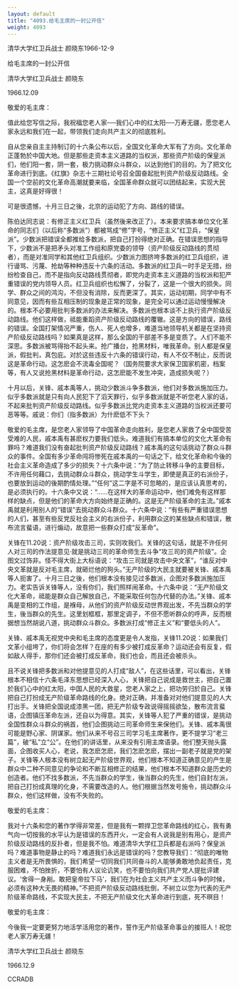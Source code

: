 ```yaml
---
layout: default
title: "4093.给毛主席的一封公开信"
weight: 4093
---
```


清华大学红卫兵战士 颜晓东1966-12-9

给毛主席的一封公开信

清华大学红卫兵战士 颜晓东

1966.12.09

敬爱的毛主席：

值此给您写信之际，我祝福您老人家──我们心中的红太阳──万寿无疆，愿您老人家永远和我们在一起，带领我们走向共产主义的彻底胜利。

自从您亲自主主持制订的十六条公布以后，全国文化革命大军有了方向。文化革命正蓬勃於中国大地。但是那些走资本主义道路的当权派，那些资产阶级的保皇派们，他们阳一套，阴一套，极力挑动群众斗群众，以达到他们的目的。为了把文化革命进行到底。《红旗》杂志十三期社论号召全国奋起批判资产阶级反动路线。全国一个空前的文化革命高潮就要来临，全国革命群众就可以团结起来，实现大民主，这真是好得很！

可是很遗憾，十月三日之後，北京的运动犯了方向、路线的错误。

陈伯达同志说：有修正主义红卫兵（虽然後来改正了）。本来要求搞本单位文化革命的同志们（以后称“多数派”）都被骂成“修”字号，“修正主义”红卫兵，“保皇派”。少数派把错误全都推给多数派，把自己打扮得绝对正确。在错误思想的指导下，少数派不是把矛头对准工作组和原党委的领导（资产阶级反动路线的贯彻者），而是对准同学和其他红卫兵组织。少数派力图挤垮多数派的红卫兵组织，进行谩骂、污蔑、抢劫等种种违反十六条的活动。多数派的红卫兵一时手足无措，纷纷检查自己，而不是指向反动路线贯彻者，即党内走资本主义道路的当权派和犯严重错误的党内领导人员。红卫兵组织也松懈了，分裂了，这是一个很大的损失。同学、群众之间的鸿沟，不但没有消除，反而更深了。其实，运动初期，同学中有不同意见，因而有些互相压制的现象是正常的现象，是完全可以通过运动慢慢解决的。根本不必要用批判多数派的办法来解决。多数派也根本谈不上执行资产阶级反动路线。他们这样做，祗能重蹈资产阶级反动路线的覆辙。这是方向的错误，路线的错误。全国打架情况严重，伤人、死人也增多，难道当地领导机关都是在坚持资产阶级反动路线吗？如果真是这样，那么全国的干部差不多是变质了。人们不能不深思。多数派被骂得抬不起头来。抢广播台，抢黑材料，唯我革命。别人都是保皇派，假批判，真包庇。对於这些违反十六条的错误行动，有人不仅不制止，反而说这是革命行动。这怎麽会不流毒全国呢？（国务院要求大家保卫国家机密，档案等，有人又说抢黑材料是革命行动，这怎麽能不发生冲突，造成损失呢？）

十月以后，关锋、戚本禹等人，挑动少数派斗争多数派，他们对多数派施加压力。似乎多数派就是只有向人民犯下了滔天罪行，似乎多数派就是不听您老人家的话，不起来批判资产阶级反动路线。似乎多数派比党内走资本主义道路的当权派还要可恶等等。戚说：你们（指多数派）为什麽低不下头？

敬爱的毛主席，是您老人家领导了中国革命走向胜利，是您老人家救了全中国受苦受难的人民，戚本禹有甚麽权力要我们低头。难道我们有搞本单位的文化大革命有罪吗？难道我们没有奋起批判资产阶级反动路线？戚本禹的这句话挑动了群众斗群众的事件。全国有多少革命闯将惨死在戚本禹的一句话之下，给文化革命和今後的社会主义革命造成了多少的损失？十六条中说：“为了防止转移斗争的主要目标，不许用任何藉口，去挑动群众斗群众，挑动学生斗学生，即使是真正的右派份子，也要放到运动的後期酌情处理。”“任何”这二字是不可忽略的，是应该认真思考的，是必须执行的。十六条中又说：“……在这样大的革命运动中，他们难免有这样那样的缺点，但是他们的革命大方向始终是正确的。这是无产阶级革命的主流。”戚本禹就是利用别人的“错误”去挑动群众斗群众。十六条中说：“有些有严重错误思想的人们，甚至有些反党反社会主义的右派份子，利用群众这的某些缺点和错误，散布流言蜚语，进行煽动，故意把一些群众打成“反革命”。

关锋在11.20说：资产阶级攻击三司，实则攻我们。关锋的这句话，就是不许任何人对三司的作法提意见·就是挑动三司的革命师生去斗争“攻三司的资产阶级"。企图文过饰非。怪不得大街上大标语说：“攻击三司就是攻击中央文革”，“谁反对中央文革就是反对毛主席，就砸烂他的狗头。”无产阶级的大民主就要被关锋、戚本禹等人扼害了。十月三日之後，他们根本没有接见过多数派，企图对多数派施加压力。老实告诉关锋等人，没有你们，我们照样闹革命。十六条中说：“无产阶级文化大革命，祗能是群众自己解放自己，不能采取任何包办代替的办法。”关锋、戚本禹是变相的工作组，是褓母，从他们的资产阶级反动世界观出发，不先当群众的学生，後当群众的先生。这里划框框，那里定调子，不但不愿听群众的呼声，反而根据想当然胡说八道，挑动群众斗群众。多数派打成“修正主义”和“要低头的人”。

关锋、戚本禹无视党中央和毛主席的态度更是令人发指，关锋11.20说：如果我们文革小组垮了，你们将会怎样？在座的有多少被打成反革命？运动还会有反复，假如敌人得手，那你们还会被打成反革命，我们也会，而且还会被杀头。

且不说关锋把多数派和对他提意见的人打成“敌人”，在这些话里，可以看出，关锋根本不相信十六条毛泽东思想已经深入人心，关锋把自己说成是救世主，把自己置於我们心中的红太阳，中国人民的大救星，您老人家之上，把功劳归於自己。关锋把自己打扮成无产阶级革命路线的化身。绝对正确，并准备对对他们提意见的人大打出手。关锋把全国说成漆黑一团，把无产阶级专政说得摇摇欲坠，散布流言蜚语，企图镇压革命左派，还自以为得意。其实，关锋等人犯了严重的错误，是挑动全国性群众斗群众的祸首，他们企图挑动三司革命师生来保他们。关锋、戚本禹很可能是野心家、阴谋家。他们从来不号召三司学习毛主席著作，更不提学习“老三篇”，破“私”立“公”。在他们的讲话里，从来没有引用主席语录。他们整天抛头露面，企图收买人心，老说，我怎麽怎麽，我们怎麽怎麽，摆出一副老子就是党的架子。关锋等人根本没有树立起无产阶级世界观，他们根本不知道正确意见的产生是群众中二种不同意见的争论和不断互相修正的结果，他们根本不知道群众是历史的创造者。他们不找多数派，不先当群众的学生，後当群众的先生，他们自封左派，把自己打扮成真理的化身，不需要改造的人。他们根据当然发号施令，挑动群众斗群众，他们这样做，没有不失败的。

敬爱的毛主席：

我对十六条和您的著作学得非常差，但是我有一颗捍卫您革命路线的红心，我有勇气向一切按我的水平认为是错误的东西开火，一定会有人说我是别有用心，是资产阶级反动路线的反扑者，但是我不怕。难道清华大学红卫兵都是右派吗？保皇派吗？难道事物是静止的吗？难道我们永远是错误的吗？您教导我们：“彻底的唯物主义者是无所畏惧的，我们希望一切同我们共同奋斗的人能够勇敢地负起责任，克服困难，不怕挫折，不要怕有人议论讥笑，也不要怕向我们共产党人提批评建议。‘舍得一身剐。敢把皇帝拉下马’，我们在为社会主义共产主义而斗争的时候，必须有这种大无畏的精神。”不把资产阶级反动路线批倒，不树立以您为代表的无产阶级革命路线，不实现大民主，不把无产阶级文化大革命进行到底，死不暝目！

敬爱的毛主席：

今後我一定要更努力地活学活用您的著作，誓作无产阶级革命事业的接班人！祝您老人家万寿无疆！

清华大学红卫兵战士  颜晓东

1966.12.9

CCRADB


